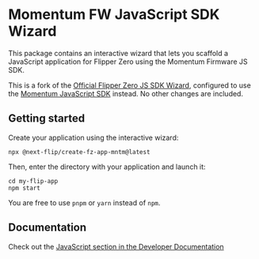 # Momentum FW JavaScript SDK Wizard
This package contains an interactive wizard that lets you scaffold a JavaScript
application for Flipper Zero using the Momentum Firmware JS SDK.

This is a fork of the [Official Flipper Zero JS SDK Wizard](https://www.npmjs.com/package/@flipperdevices/create-fz-app),
configured to use the [Momentum JavaScript SDK]((https://www.npmjs.com/package/@next-flip/fz-sdk-mntm)) instead.
No other changes are included.

## Getting started
Create your application using the interactive wizard:
```shell
npx @next-flip/create-fz-app-mntm@latest
```

Then, enter the directory with your application and launch it:
```shell
cd my-flip-app
npm start
```

You are free to use `pnpm` or `yarn` instead of `npm`.

## Documentation
Check out the [JavaScript section in the Developer Documentation](https://developer.flipper.net/flipperzero/doxygen/js.html)
